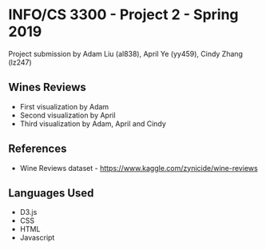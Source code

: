 # INFO/CS 3300 - Project 2 - Spring 2019
Project submission by Adam Liu (al838), April Ye (yy459), Cindy Zhang (lz247)

## Wines Reviews
* First visualization by Adam
* Second visualization by April
* Third visualization by Adam, April and Cindy

## References
* Wine Reviews dataset - https://www.kaggle.com/zynicide/wine-reviews

## Languages Used
* D3.js
* CSS
* HTML
* Javascript
